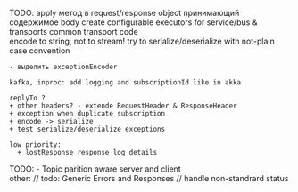 TODO:
    apply метод в request/response object принимающий содержимое body
    create configurable executors for service/bus & transports
    common transport code    
    encode to string, not to stream!
    try to serialize/deserialize with not-plain case convention
    
    - выделить exceptionEncoder
    
    kafka, inproc: add logging and subscriptionId like in akka

    replyTo ?
    + other headers? - extende RequestHeader & ResponseHeader
    + exception when duplicate subscription
    + encode -> serialize
    + test serialize/deserialize exceptions
    
    low priority:
      + lostResponse response log details

TODO:
    - Topic parition aware server and client    
other:
  // todo: Generic Errors and Responses
  // handle non-standrard status
